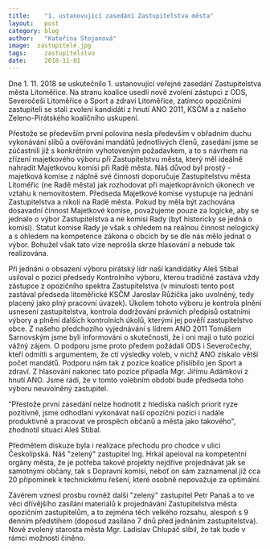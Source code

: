 ```yaml
---
title:    "1. ustanovující zasedání Zastupitelstva města"
layout:	  post
category: blog
author:	  "Kateřina Stojanová"
image:	zastupitelé.jpg  
tags:	  zastupitelstvo
date:	  2018-11-01
---
```

Dne 1. 11. 2018 se uskutečnilo 1. ustanovující veřejné zasedání Zastupitelstva města Litoměřice. Na stranu koalice usedli nově zvolení zástupci z ODS, Severočeši Litoměřice a Sport a zdraví Litoměřice, zatímco opozičními zastupiteli se stali zvolení kandidáti z hnutí ANO 2011, KSČM a z našeho Zeleno-Pirátského koaličního uskupení.

Přestože se především první polovina nesla především v obřadním duchu vykonávání slibů a ověřování mandátů jednotlivých členů, zasedání jsme se zúčastnili již s konkrétním vyhotoveným požadavkem, a to s návrhem na zřízení majetkového výboru při Zastupitelstvu města, který měl ideálně nahradit Majetkovou komisi při Radě města.
Náš důvod byl prostý - majetková komise z náplně své činnosti doporučuje Zastupitelstvu města Litoměřic (ne Radě města) jak rozhodovat při majetkoprávních úkonech ve vztahu k nemovitostem. Předseda Majetkové komise vystupuje na jednání Zastupitelstva  a nikoli na Radě města. Pokud by měla být zachována dosavadní činnost Majetkové komise, považujeme pouze za logické, aby se jednalo o výbor Zastupitelstva a ne komisi Rady (byť historicky se jedná o komisi). Statut komise Rady je však s ohledem na reálnou činnost nelogický a s ohledem na kompetence zákona o obcích by se dle nás mělo jednat o výbor. 
Bohužel však tato vize neprošla skrze hlasování a nebude tak realizována. 

Při jednání o obsazení výboru pirátský lídr naší kandidátky Aleš Stibal usiloval o pozici předsedy Kontrolního výboru, kterou tradičně zastává vždy zástupce z opozičního spektra Zastupitelstva (v minulosti tento post zastával předseda litoměřické KSČM Jaroslav Růžička jako uvolněný, tedy placený jako plný pracovní úvazek).
Úkolem tohoto výboru je kontrola plnění usnesení zastupitelstva, kontrola dodržování právních předpisů ostatními výbory a plnění dalších kontrolních úkolů, kterými jej pověří zastupitelstvo obce.
Z našeho předchozího vyjednávání s lídrem ANO 2011 Tomášem Sarnovským jsme byli informováni o skutečnosti, že i oni mají o tuto pozici vážný zájem. O podporu jsme proto předem požádali ODS i Severočechy, kteří odmítli s argumentem, že ctí výsledky voleb, v nichž ANO získalo větší počet mandátů. Podporu nám tak z pozice koalice přislíbilo jen Sport a zdraví. 
Z hlasování nakonec tato pozice připadla Mgr. Jiřímu Adámkovi z hnutí ANO. Jsme rádi, že v tomto volebním období bude předseda toho výboru neuvolněný zastupitel.

"Přestože první zasedání nelze hodnotit z hlediska našich priorit ryze pozitivně, jsme odhodlaní vykonávat naší opoziční pozici i nadále produktivně a pracovat ve prospěch občanů a města jako takového", zhodnotil situaci Aleš Stibal.

Předmětem diskuze byla i realizace přechodu pro chodce v ulici Českolipská. Náš "zelený" zastupitel Ing. Hrkal apeloval na kompetentní orgány města, že je potřeba takové projekty nejdříve projednávat jak se samotnými občany, tak s Dopravní komisí, neboť on sám zaznamenal již cca 20 připomínek k technickému řešení, které osobně nepovažuje za optimální. 

Závěrem vznesl prosbu rovněž další "zelený" zastupitel Petr Panaš a to ve věci dřívějšího zasílání materiálů k projednávání Zastupitelstva města opozičním zastupitelům, a to zejména těch velkého rozsahu, alespoň s 9 denním předstihem (doposud zasíláno 7 dnů před jednáním zastupitelstva). Nově zvolený starosta města Mgr. Ladislav Chlupáč slíbil, že tak bude v rámci možností činěno. 

